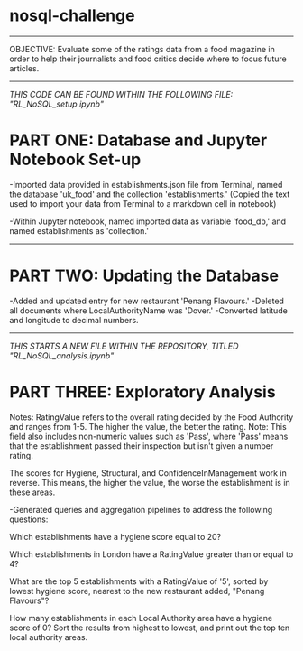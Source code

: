 # nosql-challenge
------------------------------

OBJECTIVE:
    Evaluate some of the ratings data from a food magazine in order to help their journalists and food critics decide where to focus future articles.

----------------------------------------------------------------------------------
*THIS CODE CAN BE FOUND WITHIN THE FOLLOWING FILE: "RL_NoSQL_setup.ipynb"*
# PART ONE: Database and Jupyter Notebook Set-up

-Imported data provided in establishments.json file from Terminal, named the database 'uk_food' and the collection 'establishments.' 
(Copied the text used to import your data from Terminal to a markdown cell in notebook)

-Within Jupyter notebook, named imported data as variable 'food_db,' and named establishments as 'collection.'


----------------------------------------------------------------------------------

# PART TWO: Updating the Database

-Added and updated entry for new restaurant 'Penang Flavours.'
-Deleted all documents where LocalAuthorityName was 'Dover.'
-Converted latitude and longitude to decimal numbers.


----------------------------------------------------------------------------------
*THIS STARTS A NEW FILE WITHIN THE REPOSITORY, TITLED "RL_NoSQL_analysis.ipynb"*
# PART THREE: Exploratory Analysis

Notes:
RatingValue refers to the overall rating decided by the Food Authority and ranges from 1-5. The higher the value, the better the rating. Note: This field also includes non-numeric values such as 'Pass', where 'Pass' means that the establishment passed their inspection but isn't given a number rating.

The scores for Hygiene, Structural, and ConfidenceInManagement work in reverse. This means, the higher the value, the worse the establishment is in these areas.

-Generated queries and aggregation pipelines to address the following questions:

Which establishments have a hygiene score equal to 20?

Which establishments in London have a RatingValue greater than or equal to 4?

What are the top 5 establishments with a RatingValue of '5', sorted by lowest hygiene score, nearest to the new restaurant added, "Penang Flavours"?

How many establishments in each Local Authority area have a hygiene score of 0? Sort the results from highest to lowest, and print out the top ten local authority areas.